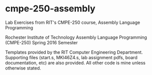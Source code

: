 # cmpe-250-assembly
Lab Exercises from RIT's CMPE-250 course, Assembly Language Programming

Rochester Institute of Technology
Assembly Language Programming (CMPE-250)
Spring 2016 Semester

Templates provided by the RIT Computer Engineering Department. Supporting files (start.s, MKl46Z4.s, lab assignment pdfs, board documentation, etc) are also provided. All other code is mine unless otherwise stated. 

